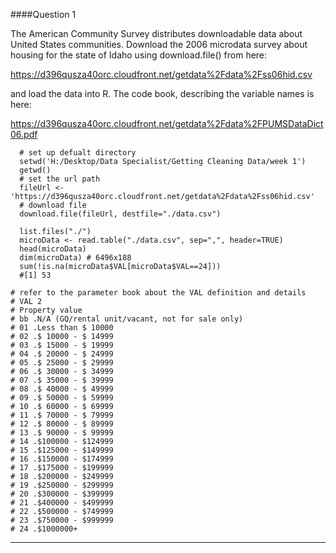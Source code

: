 ####Question 1

   The American Community Survey distributes downloadable data about United States communities. Download the 2006 microdata survey about housing for the state of Idaho using download.file() from here:

   https://d396qusza40orc.cloudfront.net/getdata%2Fdata%2Fss06hid.csv 

and load the data into R. The code book, describing the variable names is here:

   https://d396qusza40orc.cloudfront.net/getdata%2Fdata%2FPUMSDataDict06.pdf 
   
      # set up defualt directory
      setwd('H:/Desktop/Data Specialist/Getting Cleaning Data/week 1')
      getwd()
      # set the url path
      fileUrl <- 'https://d396qusza40orc.cloudfront.net/getdata%2Fdata%2Fss06hid.csv'
      # download file
      download.file(fileUrl, destfile="./data.csv")
      
      list.files("./")
      microData <- read.table("./data.csv", sep=",", header=TRUE)
      head(microData)
      dim(microData) # 6496x188
      sum(!is.na(microData$VAL[microData$VAL==24])) 
      #[1] 53

```
# refer to the parameter book about the VAL definition and details
# VAL 2
# Property value
# bb .N/A (GQ/rental unit/vacant, not for sale only)
# 01 .Less than $ 10000
# 02 .$ 10000 - $ 14999
# 03 .$ 15000 - $ 19999
# 04 .$ 20000 - $ 24999
# 05 .$ 25000 - $ 29999
# 06 .$ 30000 - $ 34999
# 07 .$ 35000 - $ 39999
# 08 .$ 40000 - $ 49999
# 09 .$ 50000 - $ 59999
# 10 .$ 60000 - $ 69999
# 11 .$ 70000 - $ 79999
# 12 .$ 80000 - $ 89999
# 13 .$ 90000 - $ 99999
# 14 .$100000 - $124999
# 15 .$125000 - $149999
# 16 .$150000 - $174999
# 17 .$175000 - $199999
# 18 .$200000 - $249999
# 19 .$250000 - $299999
# 20 .$300000 - $399999
# 21 .$400000 - $499999
# 22 .$500000 - $749999
# 23 .$750000 - $999999
# 24 .$1000000+
```

----------------------------------------------------------------------------    





